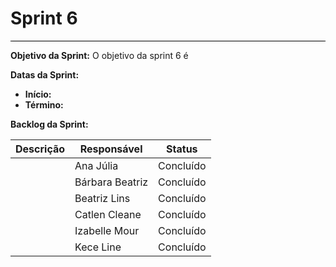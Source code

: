 # **Sprint 6**
<hr style="border: 0; height: 1px; background-color: #000000;">

**Objetivo da Sprint:**
O objetivo da sprint 6 é 

**Datas da Sprint:**

- **Início:** 
- **Término:** 

**Backlog da Sprint:**

| Descrição | Responsável | Status |
|------------|-------------|-----------------------|
|  | Ana Júlia | Concluído |
|  | Bárbara Beatriz | Concluído |
|  | Beatriz Lins | Concluído |
|  | Catlen Cleane | Concluído |
|  | Izabelle Mour | Concluído |
|  | Kece Line | Concluído |

